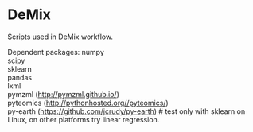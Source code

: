 DeMix
=====

Scripts used in DeMix workflow. 




Dependent packages:
numpy  
scipy  
sklearn  
pandas   
lxml   
pymzml (http://pymzml.github.io/)  
pyteomics (http://pythonhosted.org//pyteomics/)  
py-earth (https://github.com/jcrudy/py-earth)    # test only with sklearn on Linux, on other platforms try linear regression. 

